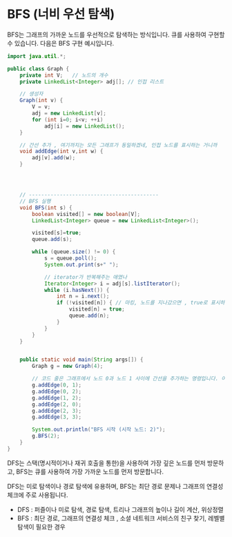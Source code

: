 








# BFS (너비 우선 탐색)
BFS는 그래프의 가까운 노드를 우선적으로 탐색하는 방식입니다. 큐를 사용하여 구현할 수 있습니다. 다음은 BFS 구현 예시입니다.

```java
import java.util.*;

public class Graph {
    private int V;   // 노드의 개수
    private LinkedList<Integer> adj[]; // 인접 리스트

    // 생성자
    Graph(int v) {
        V = v;
        adj = new LinkedList[v];
        for (int i=0; i<v; ++i)
            adj[i] = new LinkedList();
    }

    // 간선 추가 , 여기까지는 모든 그래프가 동일하겠네, 인접 노드를 표시하는 거니까
    void addEdge(int v,int w) {
        adj[v].add(w);
    }




    // ------------------------------------------
    // BFS 실행
    void BFS(int s) {
        boolean visited[] = new boolean[V];
        LinkedList<Integer> queue = new LinkedList<Integer>();

        visited[s]=true;
        queue.add(s);

        while (queue.size() != 0) {
            s = queue.poll();
            System.out.print(s+" ");

            // iterator가 반복해주는 애였나
            Iterator<Integer> i = adj[s].listIterator();
            while (i.hasNext()) {
                int n = i.next();
                if (!visited[n]) { // 마킹, 노드를 지나갔으면 , true로 표시하네
                    visited[n] = true;
                    queue.add(n);
                }
            }
        }
    }


    public static void main(String args[]) {
        Graph g = new Graph(4);

        // 코드 줄은 그래프에서 노드 0과 노드 1 사이에 간선을 추가하는 명령입니다. 여기서 사용된 addEdge 메서드는 그래프의 인접 리스트 표현 방식에서 두 노드를 연결하는 간선을 추가하는 기능을 수행합니다.
        g.addEdge(0, 1);
        g.addEdge(0, 2);
        g.addEdge(1, 2);
        g.addEdge(2, 0);
        g.addEdge(2, 3);
        g.addEdge(3, 3);

        System.out.println("BFS 시작 (시작 노드: 2)");
        g.BFS(2);
    }
}
```

DFS는 스택(명시적이거나 재귀 호출을 통한)을 사용하여 가장 깊은 노드를 먼저 방문하고, BFS는 큐를 사용하여 가장 가까운 노드를 먼저 방문합니다. 

DFS는 미로 탐색이나 경로 탐색에 유용하며, BFS는 최단 경로 문제나 그래프의 연결성 체크에 주로 사용됩니다.
- DFS : 퍼즐이나 미로 탐색, 경로 탐색, 트리나 그래프의 높이나 길이 계산, 위상정렬
- BFS : 최단 경로, 그래프의 연결성 체크 , 소셜 네트워크 서비스의 친구 찾기, 레벨별 탐색이 필요한 경우
